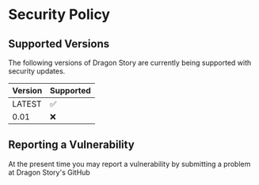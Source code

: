 # Security Policy

## Supported Versions

The following versions of Dragon Story are
currently being supported with security updates.

| Version | Supported          |
| ------- | ------------------ |
| LATEST  | :white_check_mark: |
| 0.01    | :x:                |


## Reporting a Vulnerability

At the present time you may report a vulnerability by submitting a problem at Dragon Story's GitHub
